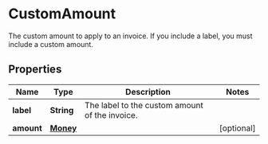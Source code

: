 

# CustomAmount

The custom amount to apply to an invoice. If you include a label, you must include a custom amount.

## Properties

| Name | Type | Description | Notes |
|------------ | ------------- | ------------- | -------------|
|**label** | **String** | The label to the custom amount of the invoice. |  |
|**amount** | [**Money**](Money.md) |  |  [optional] |



